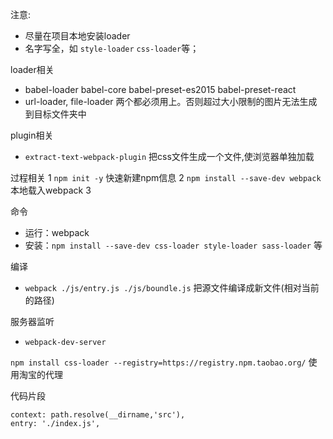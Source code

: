 注意:
* 尽量在项目本地安装loader
* 名字写全，如 `style-loader` `css-loader`等；

loader相关
* babel-loader babel-core babel-preset-es2015 babel-preset-react
* url-loader, file-loader 两个都必须用上。否则超过大小限制的图片无法生成到目标文件夹中

plugin相关
* `extract-text-webpack-plugin` 把css文件生成一个文件,使浏览器单独加载

过程相关
1 `npm init -y` 快速新建npm信息
2 `npm install --save-dev webpack`本地载入webpack
3

命令
* 运行：webpack
* 安装：`npm install --save-dev css-loader style-loader sass-loader` 等

编译
* `webpack ./js/entry.js ./js/boundle.js` 把源文件编译成新文件(相对当前的路径)

服务器监听
* `webpack-dev-server`



`npm install css-loader --registry=https://registry.npm.taobao.org/` 使用淘宝的代理

代码片段
```
context: path.resolve(__dirname,'src'),
entry: './index.js',
```
```

```
```

```
```

```

